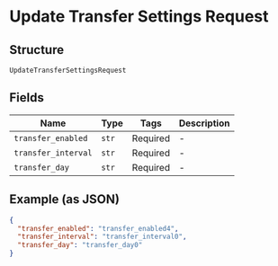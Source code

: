 
# Update Transfer Settings Request

## Structure

`UpdateTransferSettingsRequest`

## Fields

| Name | Type | Tags | Description |
|  --- | --- | --- | --- |
| `transfer_enabled` | `str` | Required | - |
| `transfer_interval` | `str` | Required | - |
| `transfer_day` | `str` | Required | - |

## Example (as JSON)

```json
{
  "transfer_enabled": "transfer_enabled4",
  "transfer_interval": "transfer_interval0",
  "transfer_day": "transfer_day0"
}
```

